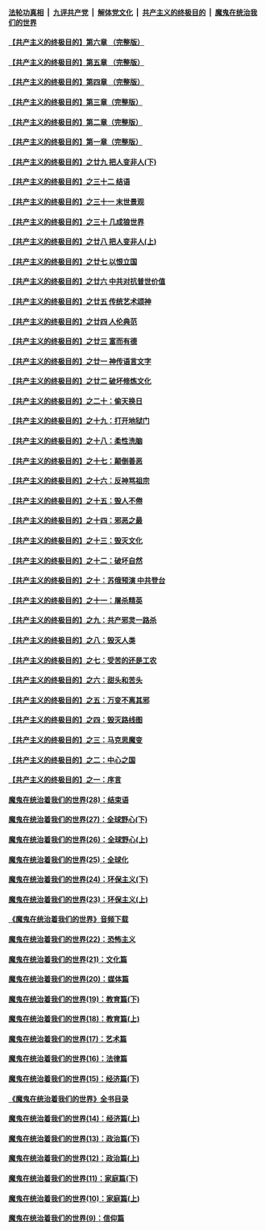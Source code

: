 

####  [法轮功真相](../../../../basic/blob/master/README.md?t=05100303) &nbsp;|&nbsp; [九评共产党](../../../../9ping.md/blob/master/README.md?t=05100303) &nbsp;|&nbsp; [解体党文化](../../../../jtdwh.md/blob/master/README.md?t=05100303)  &nbsp;|&nbsp; [共产主义的终极目的](../../../../gczydzjmd.md/blob/master/README.md?t=05100303) &nbsp;|&nbsp; [魔鬼在统治我们的世界](../../../../mgztzwmdsj.md/blob/master/README.md?t=05100303) 

#### [【共产主义的终极目的】第六章 （完整版）](../pages/nsc422/n11428913.md?t=05100303) 

#### [【共产主义的终极目的】第五章 （完整版）](../pages/nsc422/n11428912.md?t=05100303) 

#### [【共产主义的终极目的】第四章 （完整版）](../pages/nsc422/n11428907.md?t=05100303) 

#### [【共产主义的终极目的】第三章（完整版）](../pages/nsc422/n11428848.md?t=05100303) 

#### [【共产主义的终极目的】第二章（完整版）](../pages/nsc422/n11428831.md?t=05100303) 

#### [【共产主义的终极目的】第一章（完整版）](../pages/nsc422/n11417651.md?t=05100303) 

#### [【共产主义的终极目的】之廿九 把人变非人(下)](../pages/nsc422/n11344140.md?t=05100303) 

#### [【共产主义的终极目的】之三十二 结语](../pages/nsc422/n11360535.md?t=05100303) 

#### [【共产主义的终极目的】之三十一 末世景观](../pages/nsc422/n11351129.md?t=05100303) 

#### [【共产主义的终极目的】之三十 几成狼世界](../pages/nsc422/n11348280.md?t=05100303) 

#### [【共产主义的终极目的】之廿八 把人变非人(上)](../pages/nsc422/n11340492.md?t=05100303) 

#### [【共产主义的终极目的】之廿七 以恨立国](../pages/nsc422/n11336944.md?t=05100303) 

#### [【共产主义的终极目的】之廿六 中共对抗普世价值](../pages/nsc422/n11324785.md?t=05100303) 

#### [【共产主义的终极目的】之廿五 传统艺术颂神](../pages/nsc422/n11296396.md?t=05100303) 

#### [【共产主义的终极目的】之廿四 人伦典范](../pages/nsc422/n11296397.md?t=05100303) 

#### [【共产主义的终极目的】之廿三 富而有德](../pages/nsc422/n11283598.md?t=05100303) 

#### [【共产主义的终极目的】之廿一 神传语言文字](../pages/nsc422/n11263265.md?t=05100303) 

#### [【共产主义的终极目的】之廿二 破坏修炼文化](../pages/nsc422/n11245728.md?t=05100303) 

#### [【共产主义的终极目的】之二十：偷天换日](../pages/nsc422/n11238846.md?t=05100303) 

#### [【共产主义的终极目的】之十九：打开地狱门](../pages/nsc422/n11206376.md?t=05100303) 

#### [【共产主义的终极目的】之十八：柔性洗脑](../pages/nsc422/n11199994.md?t=05100303) 

#### [【共产主义的终极目的】之十七：颠倒善恶](../pages/nsc422/n11179782.md?t=05100303) 

#### [【共产主义的终极目的】之十六：反神骂祖宗](../pages/nsc422/n11166798.md?t=05100303) 

#### [【共产主义的终极目的】之十五：毁人不倦](../pages/nsc422/n11166792.md?t=05100303) 

#### [【共产主义的终极目的】之十四：邪恶之最](../pages/nsc422/n11150249.md?t=05100303) 

#### [【共产主义的终极目的】之十三：毁灭文化](../pages/nsc422/n11135227.md?t=05100303) 

#### [【共产主义的终极目的】之十二：破坏自然](../pages/nsc422/n11135214.md?t=05100303) 

#### [【共产主义的终极目的】之十：苏俄预演 中共登台](../pages/nsc422/n11118424.md?t=05100303) 

#### [【共产主义的终极目的】之十一：屠杀精英](../pages/nsc422/n11118442.md?t=05100303) 

#### [【共产主义的终极目的】之九：共产邪灵一路杀](../pages/nsc422/n11114139.md?t=05100303) 

#### [【共产主义的终极目的】之八：毁灭人类](../pages/nsc422/n11108503.md?t=05100303) 

#### [【共产主义的终极目的】之七：受苦的还是工农](../pages/nsc422/n11101809.md?t=05100303) 

#### [【共产主义的终极目的】之六：甜头和苦头](../pages/nsc422/n11096971.md?t=05100303) 

#### [【共产主义的终极目的】之五：万变不离其邪](../pages/nsc422/n11091285.md?t=05100303) 

#### [【共产主义的终极目的】之四：毁灭路线图](../pages/nsc422/n11086284.md?t=05100303) 

#### [【共产主义的终极目的】之三：马克思魔变](../pages/nsc422/n11061941.md?t=05100303) 

#### [【共产主义的终极目的】之二：中心之国](../pages/nsc422/n11047728.md?t=05100303) 

#### [【共产主义的终极目的】之一：序言](../pages/nsc422/n11086077.md?t=05100303) 

#### [魔鬼在统治着我们的世界(28)：结束语](../pages/nsc422/n10936246.md?t=05100303) 

#### [魔鬼在统治着我们的世界(27)：全球野心(下)](../pages/nsc422/n10928319.md?t=05100303) 

#### [魔鬼在统治着我们的世界(26)：全球野心(上)](../pages/nsc422/n10900318.md?t=05100303) 

#### [魔鬼在统治着我们的世界(25)：全球化](../pages/nsc422/n10788205.md?t=05100303) 

#### [魔鬼在统治着我们的世界(24)：环保主义(下)](../pages/nsc422/n10695307.md?t=05100303) 

#### [魔鬼在统治着我们的世界(23)：环保主义(上)](../pages/nsc422/n10688613.md?t=05100303) 

#### [《魔鬼在统治着我们的世界》音频下载](../pages/nsc422/n10635553.md?t=05100303) 

#### [魔鬼在统治着我们的世界(22)：恐怖主义](../pages/nsc422/n10614727.md?t=05100303) 

#### [魔鬼在统治着我们的世界(21)：文化篇](../pages/nsc422/n10597706.md?t=05100303) 

#### [魔鬼在统治着我们的世界(20)：媒体篇](../pages/nsc422/n10586579.md?t=05100303) 

#### [魔鬼在统治着我们的世界(19)：教育篇(下)](../pages/nsc422/n10564808.md?t=05100303) 

#### [魔鬼在统治着我们的世界(18)：教育篇(上)](../pages/nsc422/n10526970.md?t=05100303) 

#### [魔鬼在统治着我们的世界(17)：艺术篇](../pages/nsc422/n10499093.md?t=05100303) 

#### [魔鬼在统治着我们的世界(16)：法律篇](../pages/nsc422/n10485969.md?t=05100303) 

#### [魔鬼在统治着我们的世界(15)：经济篇(下)](../pages/nsc422/n10469975.md?t=05100303) 

#### [《魔鬼在统治着我们的世界》全书目录](../pages/nsc422/n10464261.md?t=05100303) 

#### [魔鬼在统治着我们的世界(14)：经济篇(上)](../pages/nsc422/n10457370.md?t=05100303) 

#### [魔鬼在统治着我们的世界(13)：政治篇(下)](../pages/nsc422/n10448270.md?t=05100303) 

#### [魔鬼在统治着我们的世界(12)：政治篇(上)](../pages/nsc422/n10444576.md?t=05100303) 

#### [魔鬼在统治着我们的世界(11)：家庭篇(下)](../pages/nsc422/n10440961.md?t=05100303) 

#### [魔鬼在统治着我们的世界(10)：家庭篇(上)](../pages/nsc422/n10435448.md?t=05100303) 

#### [魔鬼在统治着我们的世界(9)：信仰篇](../pages/nsc422/n10432159.md?t=05100303) 

